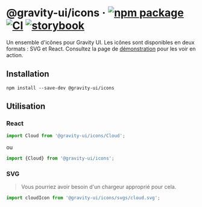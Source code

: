 # @gravity-ui/icons &middot; [![npm package](https://img.shields.io/npm/v/@gravity-ui/icons)](https://www.npmjs.com/package/@gravity-ui/icons) [![CI](https://img.shields.io/github/actions/workflow/status/gravity-ui/icons/.github/workflows/ci.yml?branch=main&label=CI&logo=github)](https://github.com/gravity-ui/icons/actions/workflows/ci.yml?query=branch:main) [![storybook](https://img.shields.io/badge/Storybook-deployed-ff4685)](https://preview.gravity-ui.com/icons/)

Un ensemble d'icônes pour Gravity UI. Les icônes sont disponibles en deux formats : SVG et React. Consultez la page de [démonstration](https://preview.gravity-ui.com/icons/) pour les voir en action.

## Installation

```shell
npm install --save-dev @gravity-ui/icons
```

## Utilisation

### React

```js
import Cloud from '@gravity-ui/icons/Cloud';
```

ou

```js
import {Cloud} from '@gravity-ui/icons';
```

### SVG

> Vous pourriez avoir besoin d'un chargeur approprié pour cela.

```js
import cloudIcon from '@gravity-ui/icons/svgs/cloud.svg';
```